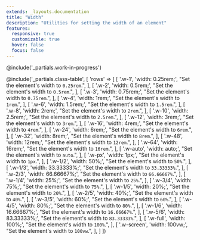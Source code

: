 ```yaml
---
extends: _layouts.documentation
title: "Width"
description: "Utilities for setting the width of an element"
features:
  responsive: true
  customizable: true
  hover: false
  focus: false
---
```


@include('_partials.work-in-progress')

@include('_partials.class-table', [
  'rows' => [
      [
        '.w-1',
        'width: 0.25rem;',
        "Set the element's width to <code>0.25rem</code>.",
      ],
      [
        '.w-2',
        'width: 0.5rem;',
        "Set the element's width to <code>0.5rem</code>.",
      ],
      [
        '.w-3',
        'width: 0.75rem;',
        "Set the element's width to <code>0.75rem</code>.",
      ],
      [
        '.w-4',
        'width: 1rem;',
        "Set the element's width to <code>1rem</code>.",
      ],
      [
        '.w-6',
        'width: 1.5rem;',
        "Set the element's width to <code>1.5rem</code>.",
      ],
      [
        '.w-8',
        'width: 2rem;',
        "Set the element's width to <code>2rem</code>.",
      ],
      [
        '.w-10',
        'width: 2.5rem;',
        "Set the element's width to <code>2.5rem</code>.",
      ],
      [
        '.w-12',
        'width: 3rem;',
        "Set the element's width to <code>3rem</code>.",
      ],
      [
        '.w-16',
        'width: 4rem;',
        "Set the element's width to <code>4rem</code>.",
      ],
      [
        '.w-24',
        'width: 6rem;',
        "Set the element's width to <code>6rem</code>.",
      ],
      [
        '.w-32',
        'width: 8rem;',
        "Set the element's width to <code>8rem</code>.",
      ],
      [
        '.w-48',
        'width: 12rem;',
        "Set the element's width to <code>12rem</code>.",
      ],
      [
        '.w-64',
        'width: 16rem;',
        "Set the element's width to <code>16rem</code>.",
      ],
      [
        '.w-auto',
        'width: auto;',
        "Set the element's width to <code>auto</code>.",
      ],
      [
        '.w-px',
        'width: 1px;',
        "Set the element's width to <code>1px</code>.",
      ],
      [
        '.w-1/2',
        'width: 50%;',
        "Set the element's width to <code>50%</code>.",
      ],
      [
        '.w-1/3',
        'width: 33.33333%;',
        "Set the element's width to <code>33.33333%</code>.",
      ],
      [
        '.w-2/3',
        'width: 66.66667%;',
        "Set the element's width to <code>66.66667%</code>.",
      ],
      [
        '.w-1/4',
        'width: 25%;',
        "Set the element's width to <code>25%</code>.",
      ],
      [
        '.w-3/4',
        'width: 75%;',
        "Set the element's width to <code>75%</code>.",
      ],
      [
        '.w-1/5',
        'width: 20%;',
        "Set the element's width to <code>20%</code>.",
      ],
      [
        '.w-2/5',
        'width: 40%;',
        "Set the element's width to <code>40%</code>.",
      ],
      [
        '.w-3/5',
        'width: 60%;',
        "Set the element's width to <code>60%</code>.",
      ],
      [
        '.w-4/5',
        'width: 80%;',
        "Set the element's width to <code>80%</code>.",
      ],
      [
        '.w-1/6',
        'width: 16.66667%;',
        "Set the element's width to <code>16.66667%</code>.",
      ],
      [
        '.w-5/6',
        'width: 83.33333%;',
        "Set the element's width to <code>83.33333%</code>.",
      ],
      [
        '.w-full',
        'width: 100%;',
        "Set the element's width to <code>100%</code>.",
      ],
      [
        '.w-screen',
        'width: 100vw;',
        "Set the element's width to <code>100vw</code>.",
      ],
  ]
])
